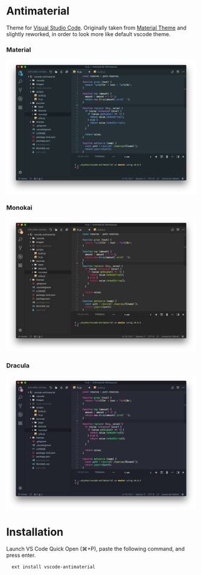 # Antimaterial

Theme for [Visual Studio Code](http://code.visualstudio.com). Originally taken from [Material Theme](https://github.com/equinusocio/vsc-material-theme) and slightly reworked, in order to look more like default vscode theme.

### Material

<img src="https://raw.githubusercontent.com/tatyshev/vscode-antimaterial/master/images/material.png"/>

### Monokai

<img src="https://raw.githubusercontent.com/tatyshev/vscode-antimaterial/master/images/monokai.png"/>

### Dracula

<img src="https://raw.githubusercontent.com/tatyshev/vscode-antimaterial/master/images/dracula.png"/>

# Installation
Launch VS Code Quick Open (⌘+P), paste the following command, and press enter.
```
  ext install vscode-antimaterial
```
